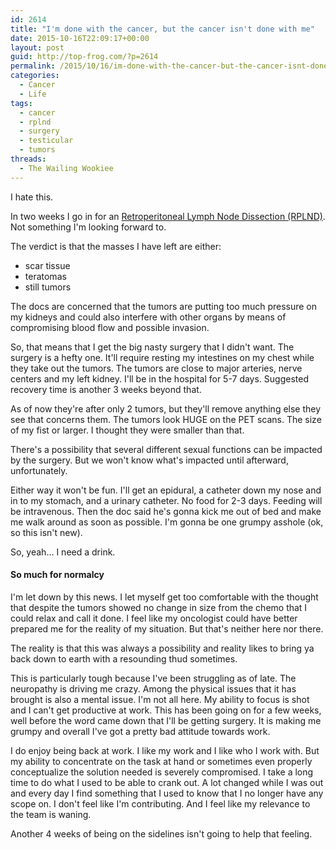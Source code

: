 ```yaml
---
id: 2614
title: "I'm done with the cancer, but the cancer isn't done with me"
date: 2015-10-16T22:09:17+00:00
layout: post
guid: http://top-frog.com/?p=2614
permalink: /2015/10/16/im-done-with-the-cancer-but-the-cancer-isnt-done-with-me/
categories:
  - Cancer
  - Life
tags:
  - cancer
  - rplnd
  - surgery
  - testicular
  - tumors
threads:
  - The Wailing Wookiee
---
```

I hate this.

In two weeks I go in for an [Retroperitoneal Lymph Node Dissection (RPLND)](http://www.testicularcancerawarenessfoundation.org/rplnd-surgery/). Not something I'm looking forward to.

The verdict is that the masses I have left are either:

  * scar tissue
  * teratomas
  * still tumors

The docs are concerned that the tumors are putting too much pressure on my kidneys and could also interfere with other organs by means of compromising blood flow and possible invasion.

So, that means that I get the big nasty surgery that I didn't want. The surgery is a hefty one. It'll require resting my intestines on my chest while they take out the tumors. The tumors are close to major arteries, nerve centers and my left kidney. I'll be in the hospital for 5-7 days. Suggested recovery time is another 3 weeks beyond that.

As of now they're after only 2 tumors, but they'll remove anything else they see that concerns them. The tumors look HUGE on the PET scans. The size of my fist or larger. I thought they were smaller than that.

There's a possibility that several different sexual functions can be impacted by the surgery. But we won't know what's impacted until afterward, unfortunately.

Either way it won't be fun. I'll get an epidural, a catheter down my nose and in to my stomach, and a urinary catheter. No food for 2-3 days. Feeding will be intravenous. Then the doc said he's gonna kick me out of bed and make me walk around as soon as possible. I'm gonna be one grumpy asshole (ok, so this isn't new).

So, yeah… I need a drink.

#### So much for normalcy

I'm let down by this news. I let myself get too comfortable with the thought that despite the tumors showed no change in size from the chemo that I could relax and call it done. I feel like my oncologist could have better prepared me for the reality of my situation. But that's neither here nor there.

The reality is that this was always a possibility and reality likes to bring ya back down to earth with a resounding thud sometimes.

This is particularly tough because I've been struggling as of late. The neuropathy is driving me crazy. Among the physical issues that it has brought is also a mental issue. I'm not all here. My ability to focus is shot and I can't get productive at work. This has been going on for a few weeks, well before the word came down that I'll be getting surgery. It is making me grumpy and overall I've got a pretty bad attitude towards work.

I do enjoy being back at work. I like my work and I like who I work with. But my ability to concentrate on the task at hand or sometimes even properly conceptualize the solution needed is severely compromised. I take a long time to do what I used to be able to crank out. A lot changed while I was out and every day I find something that I used to know that I no longer have any scope on. I don't feel like I'm contributing. And I feel like my relevance to the team is waning.

Another 4 weeks of being on the sidelines isn't going to help that feeling.
